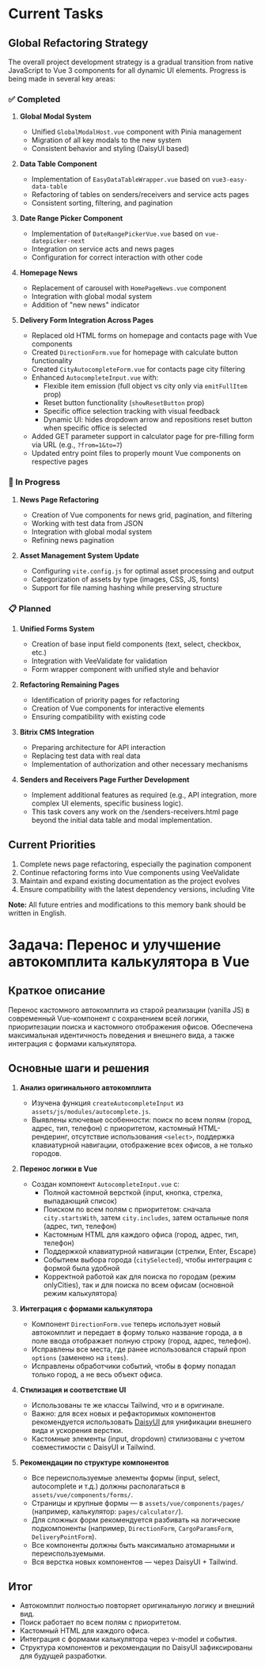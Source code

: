 # Current Tasks

## Global Refactoring Strategy

The overall project development strategy is a gradual transition from native JavaScript to Vue 3 components for all dynamic UI elements. Progress is being made in several key areas:

### ✅ Completed

1. **Global Modal System**

   - Unified `GlobalModalHost.vue` component with Pinia management
   - Migration of all key modals to the new system
   - Consistent behavior and styling (DaisyUI based)

2. **Data Table Component**

   - Implementation of `EasyDataTableWrapper.vue` based on `vue3-easy-data-table`
   - Refactoring of tables on senders/receivers and service acts pages
   - Consistent sorting, filtering, and pagination

3. **Date Range Picker Component**

   - Implementation of `DateRangePickerVue.vue` based on `vue-datepicker-next`
   - Integration on service acts and news pages
   - Configuration for correct interaction with other code

4. **Homepage News**

   - Replacement of carousel with `HomePageNews.vue` component
   - Integration with global modal system
   - Addition of "new news" indicator

5. **Delivery Form Integration Across Pages**
   - Replaced old HTML forms on homepage and contacts page with Vue components
   - Created `DirectionForm.vue` for homepage with calculate button functionality
   - Created `CityAutocompleteForm.vue` for contacts page city filtering
   - Enhanced `AutocompleteInput.vue` with:
     - Flexible item emission (full object vs city only via `emitFullItem` prop)
     - Reset button functionality (`showResetButton` prop)
     - Specific office selection tracking with visual feedback
     - Dynamic UI: hides dropdown arrow and repositions reset button when specific office is selected
   - Added GET parameter support in calculator page for pre-filling form via URL (e.g., `?from=1&to=7`)
   - Updated entry point files to properly mount Vue components on respective pages

### 🔄 In Progress

1. **News Page Refactoring**

   - Creation of Vue components for news grid, pagination, and filtering
   - Working with test data from JSON
   - Integration with global modal system
   - Refining news pagination

2. **Asset Management System Update**
   - Configuring `vite.config.js` for optimal asset processing and output
   - Categorization of assets by type (images, CSS, JS, fonts)
   - Support for file naming hashing while preserving structure

### 📋 Planned

1. **Unified Forms System**

   - Creation of base input field components (text, select, checkbox, etc.)
   - Integration with VeeValidate for validation
   - Form wrapper component with unified style and behavior

2. **Refactoring Remaining Pages**

   - Identification of priority pages for refactoring
   - Creation of Vue components for interactive elements
   - Ensuring compatibility with existing code

3. **Bitrix CMS Integration**

   - Preparing architecture for API interaction
   - Replacing test data with real data
   - Implementation of authorization and other necessary mechanisms

4. **Senders and Receivers Page Further Development**
   - Implement additional features as required (e.g., API integration, more complex UI elements, specific business logic).
   - This task covers any work on the /senders-receivers.html page beyond the initial data table and modal implementation.

## Current Priorities

1. Complete news page refactoring, especially the pagination component
2. Continue refactoring forms into Vue components using VeeValidate
3. Maintain and expand existing documentation as the project evolves
4. Ensure compatibility with the latest dependency versions, including Vite

**Note:** All future entries and modifications to this memory bank should be written in English.

# Задача: Перенос и улучшение автокомплита калькулятора в Vue

## Краткое описание

Перенос кастомного автокомплита из старой реализации (vanilla JS) в современный Vue-компонент с сохранением всей логики, приоритезации поиска и кастомного отображения офисов. Обеспечена максимальная идентичность поведения и внешнего вида, а также интеграция с формами калькулятора.

## Основные шаги и решения

1. **Анализ оригинального автокомплита**

   - Изучена функция `createAutocompleteInput` из `assets/js/modules/autocomplete.js`.
   - Выявлены ключевые особенности: поиск по всем полям (город, адрес, тип, телефон) с приоритетом, кастомный HTML-рендеринг, отсутствие использования `<select>`, поддержка клавиатурной навигации, отображение всех офисов, а не только городов.

2. **Перенос логики в Vue**

   - Создан компонент `AutocompleteInput.vue` с:
     - Полной кастомной версткой (input, кнопка, стрелка, выпадающий список)
     - Поиском по всем полям с приоритетом: сначала `city.startsWith`, затем `city.includes`, затем остальные поля (адрес, тип, телефон)
     - Кастомным HTML для каждого офиса (город, адрес, тип, телефон)
     - Поддержкой клавиатурной навигации (стрелки, Enter, Escape)
     - Событием выбора города (`citySelected`), чтобы интеграция с формой была удобной
     - Корректной работой как для поиска по городам (режим onlyCities), так и для поиска по всем офисам (основной режим калькулятора)

3. **Интеграция с формами калькулятора**

   - Компонент `DirectionForm.vue` теперь использует новый автокомплит и передает в форму только название города, а в поле ввода отображает полную строку (город, адрес, телефон).
   - Исправлены все места, где ранее использовался старый проп `options` (заменено на `items`).
   - Исправлены обработчики событий, чтобы в форму попадал только город, а не весь объект офиса.

4. **Стилизация и соответствие UI**

   - Использованы те же классы Tailwind, что и в оригинале.
   - Важно: для всех новых и рефакторимых компонентов рекомендуется использовать [DaisyUI](https://daisyui.com/) для унификации внешнего вида и ускорения верстки.
   - Кастомные элементы (input, dropdown) стилизованы с учетом совместимости с DaisyUI и Tailwind.

5. **Рекомендации по структуре компонентов**
   - Все переиспользуемые элементы формы (input, select, autocomplete и т.д.) должны располагаться в `assets/vue/components/forms/`.
   - Страницы и крупные формы — в `assets/vue/components/pages/` (например, калькулятор: `pages/calculator/`).
   - Для сложных форм рекомендуется разбивать на логические подкомпоненты (например, `DirectionForm`, `CargoParamsForm`, `DeliveryPointForm`).
   - Все компоненты должны быть максимально атомарными и переиспользуемыми.
   - Вся верстка новых компонентов — через DaisyUI + Tailwind.

## Итог

- Автокомплит полностью повторяет оригинальную логику и внешний вид.
- Поиск работает по всем полям с приоритетом.
- Кастомный HTML для каждого офиса.
- Интеграция с формами калькулятора через v-model и события.
- Структура компонентов и рекомендации по DaisyUI зафиксированы для будущей разработки.
